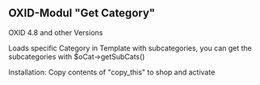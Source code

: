 
OXID-Modul "Get Category"
-----------------------------------------------
OXID 4.8 and other Versions

Loads specific Category in Template with subcategories, you can get the subcategories with $oCat->getSubCats()

Installation: Copy contents of "copy_this" to shop and activate